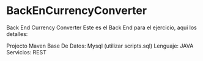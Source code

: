 # BackEnCurrencyConverter
Back End Currency Converter
Este es el Back End para el ejercicio, aqui los detalles:

Projecto Maven
Base De Datos: Mysql (utilizar scripts.sql)
Lenguaje: JAVA
Servicios: REST


  
